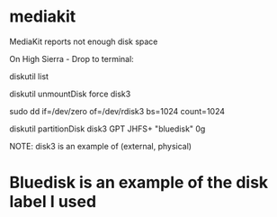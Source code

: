 # mediakit

MediaKit reports not enough disk space

On High Sierra - Drop to terminal:

diskutil list

diskutil unmountDisk force disk3

sudo dd if=/dev/zero of=/dev/rdisk3 bs=1024 count=1024

diskutil partitionDisk disk3 GPT JHFS+ "bluedisk" 0g

NOTE: 
disk3 is an example of (external, physical)
# Bluedisk is an example of the disk label I used
